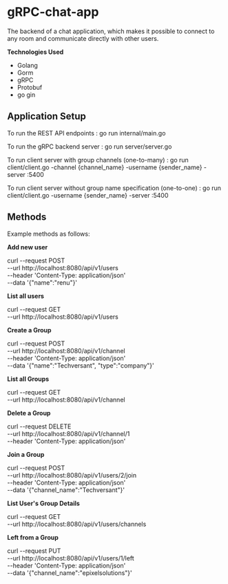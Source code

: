 # gRPC-chat-app
The backend of a chat application, which makes it possible to connect to any room and
communicate directly with other users.

**Technologies Used**
- Golang
- Gorm
- gRPC
- Protobuf
- go gin

## Application Setup

To run the REST API endpoints :
    go run internal/main.go

To run the gRPC backend server :
    go run server/server.go


To run client server with group channels (one-to-many) :
    go run client/client.go -channel {channel_name} -username {sender_name} -server :5400

To run client server without group name specification (one-to-one) :
    go run client/client.go -username {sender_name} -server :5400

## Methods

Example methods as follows: 

**Add new user**

curl --request POST \
  --url http://localhost:8080/api/v1/users \
  --header 'Content-Type: application/json' \
  --data '{"name":"renu"}'

**List all users**

curl --request GET \
  --url http://localhost:8080/api/v1/users

**Create a Group**

curl --request POST \
  --url http://localhost:8080/api/v1/channel \
  --header 'Content-Type: application/json' \
  --data '{"name":"Techversant",
"type":"company"}'

**List all Groups**

curl --request GET \
  --url http://localhost:8080/api/v1/channel

**Delete a Group**

curl --request DELETE \
  --url http://localhost:8080/api/v1/channel/1 \
  --header 'Content-Type: application/json'

**Join a Group**

curl --request POST \
  --url http://localhost:8080/api/v1/users/2/join \
  --header 'Content-Type: application/json' \
  --data '{"channel_name":"Techversant"}'

**List User's Group Details**

curl --request GET \
  --url http://localhost:8080/api/v1/users/channels

**Left from a Group**

curl --request PUT \
  --url http://localhost:8080/api/v1/users/1/left \
  --header 'Content-Type: application/json' \
  --data '{"channel_name":"epixelsolutions"}'